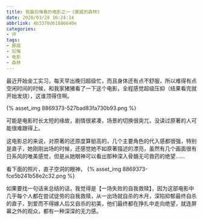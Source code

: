 ```yaml
---
title: 我最后悔看的电影之一《挪威的森林》
date: 2020/03/28 16:24:14
abbrlink: 4b3370d61886640e
categories:
- 评
tags:
- 挪威
- 后悔
- 电影
- 森林
---
```

最近开始金工实习，每天早出晚归超级忙，而且身体还有点不舒服，所以难得有点空闲时间的时候，和我家猪猪看了一下这个电影，全程感觉超级压抑（结果看完就开始发烧），这谁顶得住啊。

{% asset_img 8869373-527bad83fa730b93.png %}

可能是电影时长太短的缘故，剧情很紧凑，场景的切换很突兀，没读过原著的人可能很难跟得上。

这电影总的来说，对原著的还原度算挺高的，几个主要角色的代入感都很强，特别是直子，她刚刚出场的时候，还感觉她不如原著描述的漂亮，虽然有几个画面很有日系风的唯美感觉，但是从她眼神可以看出那种深入骨髓无可救药的绝望……

看下面的照片，直子空洞的眼神，
{% asset_img 8869373-fce5b241b58e2c32.png %}

如果要找一句话来总结的话，我觉得是【一场失败的自我救赎】，因为这部电影中几乎每个人都在尝试徒劳的自我救赎，从一出场就自杀的木月，深陷抑郁最终自杀的直子，到爱而不得嫁人后又自杀的初美，他们最终都在挣扎中走向绝望，就连屏幕之外的观众，都有一种深深的无力感。

